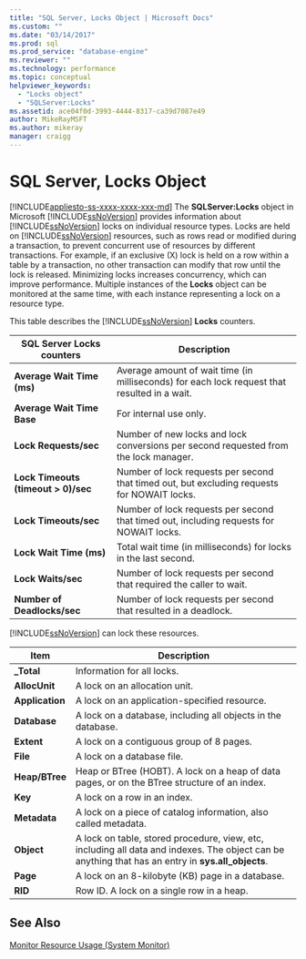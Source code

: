 ```yaml
---
title: "SQL Server, Locks Object | Microsoft Docs"
ms.custom: ""
ms.date: "03/14/2017"
ms.prod: sql
ms.prod_service: "database-engine"
ms.reviewer: ""
ms.technology: performance
ms.topic: conceptual
helpviewer_keywords: 
  - "Locks object"
  - "SQLServer:Locks"
ms.assetid: ace04f0d-3993-4444-8317-ca39d7087e49
author: MikeRayMSFT
ms.author: mikeray
manager: craigg
---
```

# SQL Server, Locks Object
[!INCLUDE[appliesto-ss-xxxx-xxxx-xxx-md](../../includes/appliesto-ss-xxxx-xxxx-xxx-md.md)]
  The **SQLServer:Locks** object in Microsoft [!INCLUDE[ssNoVersion](../../includes/ssnoversion-md.md)] provides information about [!INCLUDE[ssNoVersion](../../includes/ssnoversion-md.md)] locks on individual resource types. Locks are held on [!INCLUDE[ssNoVersion](../../includes/ssnoversion-md.md)] resources, such as rows read or modified during a transaction, to prevent concurrent use of resources by different transactions. For example, if an exclusive (X) lock is held on a row within a table by a transaction, no other transaction can modify that row until the lock is released. Minimizing locks increases concurrency, which can improve performance. Multiple instances of the **Locks** object can be monitored at the same time, with each instance representing a lock on a resource type.  
  
 This table describes the [!INCLUDE[ssNoVersion](../../includes/ssnoversion-md.md)] **Locks** counters.  
  
|SQL Server Locks counters|Description|  
|-------------------------------|-----------------|  
|**Average Wait Time (ms)**|Average amount of wait time (in milliseconds) for each lock request that resulted in a wait.|  
|**Average Wait Time Base**|For internal use only.|
|**Lock Requests/sec**|Number of new locks and lock conversions per second requested from the lock manager.|  
|**Lock Timeouts (timeout > 0)/sec**|Number of lock requests per second that timed out, but excluding requests for NOWAIT locks.|  
|**Lock Timeouts/sec**|Number of lock requests per second that timed out, including requests for NOWAIT locks.|  
|**Lock Wait Time (ms)**|Total wait time (in milliseconds) for locks in the last second.|  
|**Lock Waits/sec**|Number of lock requests per second that required the caller to wait.|  
|**Number of Deadlocks/sec**|Number of lock requests per second that resulted in a deadlock.|  
  
 [!INCLUDE[ssNoVersion](../../includes/ssnoversion-md.md)] can lock these resources.  
  
|Item|Description|  
|----------|-----------------|  
|**_Total**|Information for all locks.|  
|**AllocUnit**|A lock on an allocation unit.|  
|**Application**|A lock on an application-specified resource.|  
|**Database**|A lock on a database, including all objects in the database.|  
|**Extent**|A lock on a contiguous group of 8 pages.|  
|**File**|A lock on a database file.|  
|**Heap/BTree**|Heap or BTree (HOBT). A lock on a heap of data pages, or on the BTree structure of an index.|  
|**Key**|A lock on a row in an index.|  
|**Metadata**|A lock on a piece of catalog information, also called metadata.|  
|**Object**|A lock on table, stored procedure, view, etc, including all data and indexes. The object can be anything that has an entry in **sys.all_objects**.|  
|**Page**|A lock on an 8-kilobyte (KB) page in a database.|  
|**RID**|Row ID. A lock on a single row in a heap.|  
  
## See Also  
 [Monitor Resource Usage &#40;System Monitor&#41;](../../relational-databases/performance-monitor/monitor-resource-usage-system-monitor.md)  
  
  
